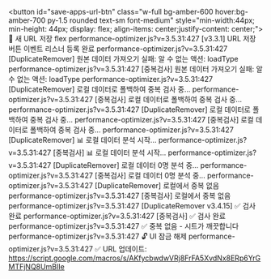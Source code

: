<button id=​"save-apps-url-btn" class=​"w-full bg-amber-600 hover:​bg-amber-700 py-1.5 rounded text-sm font-medium" style=​"min-width:​ 44px;​ min-height:​ 44px;​ display:​ flex;​ align-items:​ center;​ justify-content:​ center;​">​ 💾 새 URL 저장 ​</button>​flex
performance-optimizer.js?v=3.5.31:427 [v3.3.1] URL 저장 버튼 이벤트 리스너 등록 완료
performance-optimizer.js?v=3.5.31:427 [DuplicateRemover] 원본 데이터 가져오기 실패: 알 수 없는 액션: loadType
performance-optimizer.js?v=3.5.31:427 [중복검사] 원본 데이터 가져오기 실패: 알 수 없는 액션: loadType
performance-optimizer.js?v=3.5.31:427 [DuplicateRemover] 로컬 데이터로 폴백하여 중복 검사 중...
performance-optimizer.js?v=3.5.31:427 [중복검사] 로컬 데이터로 폴백하여 중복 검사 중...
performance-optimizer.js?v=3.5.31:427 [DuplicateRemover] 로컬 데이터로 폴백하여 중복 검사 중...
performance-optimizer.js?v=3.5.31:427 [중복검사] 로컬 데이터로 폴백하여 중복 검사 중...
performance-optimizer.js?v=3.5.31:427 [DuplicateRemover] 📊 로컬 데이터 분석 시작...
performance-optimizer.js?v=3.5.31:427 [중복검사] 📊 로컬 데이터 분석 시작...
performance-optimizer.js?v=3.5.31:427 [DuplicateRemover] 로컬 데이터 0명 분석 중...
performance-optimizer.js?v=3.5.31:427 [중복검사] 로컬 데이터 0명 분석 중...
performance-optimizer.js?v=3.5.31:427 [DuplicateRemover] 로컬에서 중복 없음
performance-optimizer.js?v=3.5.31:427 [중복검사] 로컬에서 중복 없음
performance-optimizer.js?v=3.5.31:427 [DuplicateRemover v3.4.15] ✅ 검사 완료
performance-optimizer.js?v=3.5.31:427 [중복검사] ✅ 검사 완료
performance-optimizer.js?v=3.5.31:427 ✅ 중복 없음 - 시트가 깨끗합니다
performance-optimizer.js?v=3.5.31:427 🔓 UI 잠금 해제
performance-optimizer.js?v=3.5.31:427 ✅ URL 업데이트: https://script.google.com/macros/s/AKfycbwdwVRj8FrFA5XvdNx8ERp6YrGMTFjNQ8UmBIIe